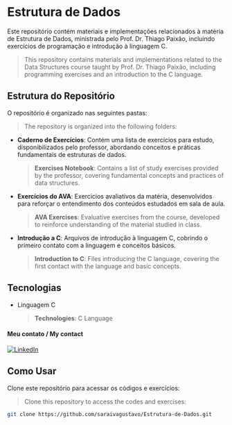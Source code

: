 # Estrutura de Dados

Este repositório contém materiais e implementações relacionados à matéria de Estrutura de Dados, ministrada pelo Prof. Dr. Thiago Paixão, incluindo exercícios de programação e introdução à linguagem C.  
>This repository contains materials and implementations related to the Data Structures course taught by Prof. Dr. Thiago Paixão, including programming exercises and an introduction to the C language.

## Estrutura do Repositório

O repositório é organizado nas seguintes pastas:  
>The repository is organized into the following folders:

- **Caderno de Exercícios**: Contém uma lista de exercícios para estudo, disponibilizados pelo professor, abordando conceitos e práticas fundamentais de estruturas de dados.  
  >**Exercises Notebook**: Contains a list of study exercises provided by the professor, covering fundamental concepts and practices of data structures.

- **Exercícios do AVA**: Exercícios avaliativos da matéria, desenvolvidos para reforçar o entendimento dos conteúdos estudados em sala de aula.  
  >**AVA Exercises**: Evaluative exercises from the course, developed to reinforce understanding of the material studied in class.
- **Introdução a C**: Arquivos de introdução à linguagem C, cobrindo o primeiro contato com a linguagem e conceitos básicos.  
  >**Introduction to C**: Files introducing the C language, covering the first contact with the language and basic concepts.
## Tecnologias

- Linguagem C  
  >**Technologies**: C Language

#### Meu contato / My contact
[![LinkedIn](https://img.shields.io/badge/linkedin-blue?style=for-the-badge&logo=linkedin)](https://www.linkedin.com/in/gustavo-saraiva-222386235/)

## Como Usar

Clone este repositório para acessar os códigos e exercícios:  
>Clone this repository to access the codes and exercises:

```bash
git clone https://github.com/saraivagustavo/Estrutura-de-Dados.git
